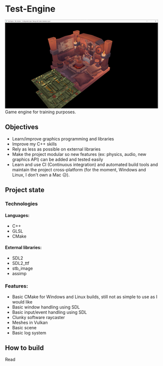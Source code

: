 # Test-Engine
![](Resources/Doc/2meshes.png)
Game engine for training purposes.

## Objectives

* Learn/improve graphics programming and libraries
* Improve my C++ skills
* Rely as less as possible on external libraries
* Make the project modular so new features (ex: physics, audio, new graphics API) can be added and tested easily
* Learn and use CI (Continuous integration) and automated build tools and maintain the project cross-platform (for the moment, Windows and Linux, I don't own a Mac 😥).

## Project state

### Technologies

#### Languages:

* C++ 
* GLSL
* CMake

#### External libraries:

* SDL2
* SDL2_ttf
* stb_image
* assimp

### Features:

* Basic CMake for Windows and Linux builds, still not as simple to use as I would like
* Basic window handling using SDL
* Basic input/event handling using SDL
* Clunky software raycaster
* Meshes in Vulkan
* Basic scene
* Basic log system

## How to build

Read [](#BUILD.md)

